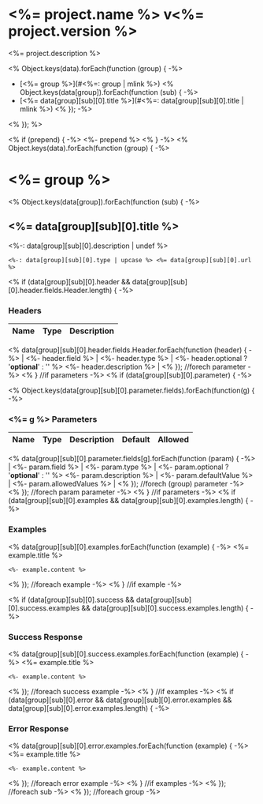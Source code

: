 # <%= project.name %> v<%= project.version %>

<%= project.description %>

<% Object.keys(data).forEach(function (group) { -%>
- [<%= group %>](#<%=: group | mlink %>)
	<% Object.keys(data[group]).forEach(function (sub) { -%>
- [<%= data[group][sub][0].title %>](#<%=: data[group][sub][0].title | mlink %>)
	<% }); -%>

<% }); %>

<% if (prepend) { -%>
<%- prepend %>
<% } -%>
<% Object.keys(data).forEach(function (group) { -%>
# <%= group %>

<% Object.keys(data[group]).forEach(function (sub) { -%>
## <%= data[group][sub][0].title %>

<%-: data[group][sub][0].description | undef %>

	<%-: data[group][sub][0].type | upcase %> <%= data[group][sub][0].url %>

<% if (data[group][sub][0].header && data[group][sub][0].header.fields.Header.length) { -%>
### Headers

| Name    | Type      | Description                          |
|---------|-----------|--------------------------------------|
<% data[group][sub][0].header.fields.Header.forEach(function (header) { -%>
| <%- header.field %>			| <%- header.type %>			| <%- header.optional ? '**optional**' : '' %> <%- header.description %>							|
<% }); //forech parameter -%>
<% } //if parameters -%>
<% if (data[group][sub][0].parameter) { -%>

<% Object.keys(data[group][sub][0].parameter.fields).forEach(function(g) { -%>

### <%= g %> Parameters

| Name     | Type       | Description                           | Default    | Allowed   |
|:---------|:-----------|:--------------------------------------|:-----------|:-----------|
<% data[group][sub][0].parameter.fields[g].forEach(function (param) { -%>
| <%- param.field %>			| <%- param.type %>			| <%- param.optional ? '**optional**' : '' %> <%- param.description %>							| <%- param.defaultValue %>			| <%- param.allowedValues %>			|
<% }); //forech (group) parameter -%>
<% }); //forech param parameter -%>
<% } //if parameters -%>
<% if (data[group][sub][0].examples && data[group][sub][0].examples.length) { -%>

### Examples

<% data[group][sub][0].examples.forEach(function (example) { -%>
<%= example.title %>

```
<%- example.content %>
```
<% }); //foreach example -%>
<% } //if example -%>

<% if (data[group][sub][0].success && data[group][sub][0].success.examples && data[group][sub][0].success.examples.length) { -%>
### Success Response

<% data[group][sub][0].success.examples.forEach(function (example) { -%>
<%= example.title %>

```
<%- example.content %>
```
<% }); //foreach success example -%>
<% } //if examples -%>
<% if (data[group][sub][0].error && data[group][sub][0].error.examples && data[group][sub][0].error.examples.length) { -%>
### Error Response

<% data[group][sub][0].error.examples.forEach(function (example) { -%>
<%= example.title %>

```
<%- example.content %>
```
<% }); //foreach error example -%>
<% } //if examples -%>
<% }); //foreach sub  -%>
<% }); //foreach group -%>

